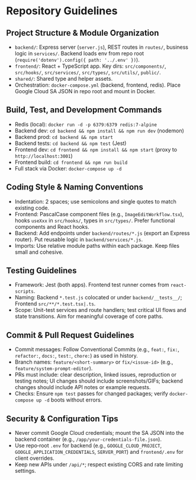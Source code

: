 # Repository Guidelines

## Project Structure & Module Organization
- `backend/`: Express server (`server.js`), REST routes in `routes/`, business logic in `services/`. Backend loads env from repo root (`require('dotenv').config({ path: '../.env' })`).
- `frontend/`: React + TypeScript app. Key dirs: `src/components/`, `src/hooks/`, `src/services/`, `src/types/`, `src/utils/`, `public/`.
- `shared/`: Shared type and helper assets.
- Orchestration: `docker-compose.yml` (backend, frontend, redis). Place Google Cloud SA JSON in repo root and mount in Docker.

## Build, Test, and Development Commands
- Redis (local): `docker run -d -p 6379:6379 redis:7-alpine`
- Backend dev: `cd backend && npm install && npm run dev` (nodemon)
- Backend prod: `cd backend && npm start`
- Backend tests: `cd backend && npm test` (Jest)
- Frontend dev: `cd frontend && npm install && npm start` (proxy to `http://localhost:3001`)
- Frontend build: `cd frontend && npm run build`
- Full stack via Docker: `docker-compose up -d`

## Coding Style & Naming Conventions
- Indentation: 2 spaces; use semicolons and single quotes to match existing code.
- Frontend: PascalCase component files (e.g., `ImageEditWorkflow.tsx`), hooks `useXxx` in `src/hooks/`, types in `src/types/`. Prefer functional components and React hooks.
- Backend: Add endpoints under `backend/routes/*.js` (export an Express router). Put reusable logic in `backend/services/*.js`.
- Imports: Use relative module paths within each package. Keep files small and cohesive.

## Testing Guidelines
- Framework: Jest (both apps). Frontend test runner comes from `react-scripts`.
- Naming: Backend `*.test.js` colocated or under `backend/__tests__/`; Frontend `src/**/*.test.tsx|.ts`.
- Scope: Unit-test services and route handlers; test critical UI flows and state transitions. Aim for meaningful coverage of core paths.

## Commit & Pull Request Guidelines
- Commit messages: Follow Conventional Commits (e.g., `feat:`, `fix:`, `refactor:`, `docs:`, `test:`, `chore:`) as used in history.
- Branch names: `feature/<short-summary>` or `fix/<issue-id>` (e.g., `feature/system-prompt-editor`).
- PRs must include: clear description, linked issues, reproduction or testing notes; UI changes should include screenshots/GIFs; backend changes should include API notes or example requests.
- Checks: Ensure `npm test` passes for changed packages; verify `docker-compose up -d` boots without errors.

## Security & Configuration Tips
- Never commit Google Cloud credentials; mount the SA JSON into the backend container (e.g., `/app/your-credentials-file.json`).
- Use repo‑root `.env` for backend (e.g., `GOOGLE_CLOUD_PROJECT`, `GOOGLE_APPLICATION_CREDENTIALS`, `SERVER_PORT`) and `frontend/.env` for client overrides.
- Keep new APIs under `/api/*`; respect existing CORS and rate limiting settings.

